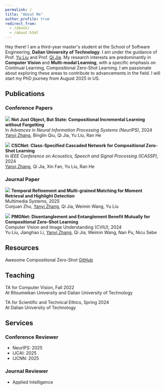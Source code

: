 ```yaml
---
permalink: /
title: "About Me"
author_profile: true
redirect_from: 
  - /about/
  - /about.html
---
```


Hey there! I am a third-year master's student at the School of Software Engineering, **Dalian University of Technology**. I am under the guidance of Prof. [Yu Liu](https://liuyudut.github.io) and Prof. [Qi Jia](http://faculty.dlut.edu.cn/guqi/zh_CN/index.htm). My research interests are predominantly in **Computer Vision** and **Multi-modal Learning**, with a specific emphasis on Continual Learning, Compositional Zero-Shot Learning. I am passionate about exploring these areas to contribute to advancements in the field. I will start my PhD journey from August 2025 in US.

## Publications

### Conference Papers

<img src="https://img.shields.io/badge/NeurIPS-2024-blue?style=flat-square"> **Not Just Object, But State: Compositional Incremental Learning without Forgetting**<br>
In *Advances in Neural Information Processing Systems (NeurIPS)*, 2024<br>
<u>Yanyi Zhang</u>, Binglin Qiu, Qi Jia, Yu Liu, Ran He

<img src="https://img.shields.io/badge/ICASSP-2024-blue?style=flat-square"> **CSCNet: Class-Specified Cascaded Network for Compositional Zero-Shot Learning**<br>
In *IEEE Conference on Acoustics, Speech and Signal Processing (ICASSP)*, 2024<br>
<u>Yanyi Zhang</u>, Qi Jia, Xin Fan, Yu Liu, Ran He

### Journal Paper

<img src="https://img.shields.io/badge/MMS-2025-54b345?style=flat-square"> **Temporal Refinement and Multi-grained Matching for Moment Retrieval and Highlight Detection**<br>
Multimedia Systems, 2025<br>
Cunjuan Zhu, <u>Yanyi Zhang</u>, Qi Jia, Weimin Wang, Yu Liu

<img src="https://img.shields.io/badge/CVIU-2024-54b345?style=flat-square"> **PMGNet: Disentanglement and Entanglement Benefit Mutually for Compositional Zero-Shot Learning**<br>
Computer Vision and Image Understanding (CVIU), 2024<br>
Yu Liu, Jianghao Li, <u>Yanyi Zhang</u>, Qi Jia, Weimin Wang, Nan Pu, Nicu Sebe

## Resources

Awesome Compositional Zero-Shot [GitHub](https://github.com/Yanyi-Zhang/Awesome-Compositional-Zero-Shot)

## Teaching

TA for Computer Vision, Fall 2022<br>
At Ritsumeikan University and Dalian University of Technology

TA for Scientific and Technical Ethics, Spring 2024<br>
At Dalian University of Technology

## Services

### Conference Reviewer
* NeurIPS: 2025
* IJCAI: 2025
* IJCNN: 2025

### Journal Reviewer
* Applied Intelligence
